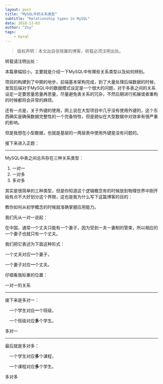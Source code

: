 ```yaml
---
layout: post
title: "MySQL中的关系类型"
subtitle: "Relationship types in MySQL"
data: 2018-11-03
author: "Zxy"
tags:
    - mysql
---
```


> 版权声明：本文出自张晓翼的博客，转载必须注明出处。

转载请注明出处：

本篇章幅较小，主要就是介绍一下MySQL中有哪些关系类型以及如何辨别。

项目的构建到了中期的地步，前端基本架构完成，到了大量处理后端数据的时候，发现后端对于MySQL中的数据模式设定是一个很大的问题，对于多表之间的关系设定一定要思量思量再思量，尽量避免表关系的冗杂，不然后期进行拓展或者重构的时候都将会非常的麻烦。

还有一点是，关于外键的使用，网上说在大型项目中几乎没有使用外键的，这个东西确实是确保数据完整性的一个完备特性，但是貌似在大型数据中对效率有很严重的影响。

但是我想在小型数据，也就是基层的一两层表中使用外键是没有问题的。

接下来进入正题：


----------

MySQL中表之间总共存在三种关系类型：

1. 一对一
2. 一对多
3. 多对多

其实是很简单的三种类型，但是你知道这个逻辑概念有的时候放到物理世界中刚开始有点不大好划分这个界限，这也是我为什么写下这篇博客的目的：

教你如何从初学概念的时候就准确掌握应用能力。

我们先从一对一说起：

在中国，通常一个丈夫只能有一个妻子，因为受到一夫一妻制的管束，所以相应的一个妻子也就只有一个丈夫。

我们把它表述为下面这种形式：

 一个丈夫对应**一**个妻子，

 一个妻子对应**一**个丈夫。

仔细看我标重的位置：

一对一的关系

----------

接下来是多对一：

　一个学生对应**一**个班级，

　一个班级对应**多**个学生。

多对一

----------

最后就是多对多：

　一个学生对应**多**个课程，

　一个课程对应**多**个学生。

多对多